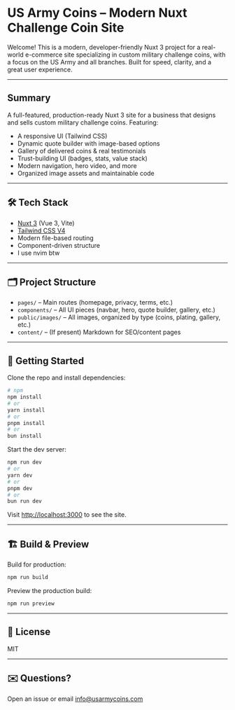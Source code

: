 # US Army Coins – Modern Nuxt Challenge Coin Site

Welcome! This is a modern, developer-friendly Nuxt 3 project for a real-world e-commerce site specializing in custom military challenge coins, with a focus on the US Army and all branches. Built for speed, clarity, and a great user experience.

---

## Summary 
A full-featured, production-ready Nuxt 3 site for a business that designs and sells custom military challenge coins. Featuring:
- A responsive UI (Tailwind CSS)
- Dynamic quote builder with image-based options
- Gallery of delivered coins & real testimonials
- Trust-building UI (badges, stats, value stack)
- Modern navigation, hero video, and more
- Organized image assets and maintainable code

---

## 🛠️ Tech Stack
- [Nuxt 3](https://nuxt.com/) (Vue 3, Vite)
- [Tailwind CSS V4](https://tailwindcss.com/)
- Modern file-based routing
- Component-driven structure
- I use nvim btw

---

## 🗂️ Project Structure 
- `pages/` – Main routes (homepage, privacy, terms, etc.)
- `components/` – All UI pieces (navbar, hero, quote builder, gallery, etc.)
- `public/images/` – All images, organized by type (coins, plating, gallery, etc.)
- `content/` – (If present) Markdown for SEO/content pages

---

## 🏁 Getting Started
Clone the repo and install dependencies:

```bash
# npm
npm install
# or
yarn install
# or
pnpm install
# or
bun install
```

Start the dev server:
```bash
npm run dev
# or
yarn dev
# or
pnpm dev
# or
bun run dev
```

Visit [http://localhost:3000](http://localhost:3000) to see the site.

---

## 🏗️ Build & Preview
Build for production:
```bash
npm run build
```
Preview the production build:
```bash
npm run preview
```

---

## 📄 License
MIT 

---

## ✉️ Questions?
Open an issue or email info@usarmycoins.com
